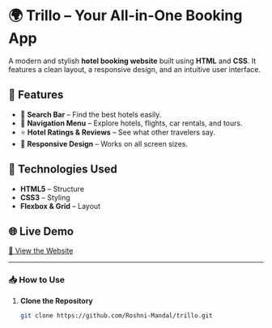 # 🌍 Trillo – Your All-in-One Booking App  

A modern and stylish **hotel booking website** built using **HTML** and **CSS**. It features a clean layout, a responsive design, and an intuitive user interface.  

## 📌 Features  
- 🔎 **Search Bar** – Find the best hotels easily.  
- 🏨 **Navigation Menu** – Explore hotels, flights, car rentals, and tours.  
- ⭐ **Hotel Ratings & Reviews** – See what other travelers say.  
- 🎨 **Responsive Design** – Works on all screen sizes.  

## 🎨 Technologies Used  
- **HTML5** – Structure  
- **CSS3** – Styling  
- **Flexbox & Grid** – Layout  


## 🌐 Live Demo  
[🔗 View the Website](your-live-demo-link)  

---

### 📥 How to Use  
1. **Clone the Repository**  
   ```sh
   git clone https://github.com/Roshni-Mandal/trillo.git
